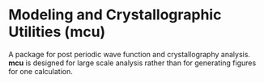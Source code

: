 # Modeling and Crystallographic Utilities (mcu)
A package for post periodic wave function and crystallography analysis. **mcu** is designed for large scale analysis rather than for generating figures for one calculation.
